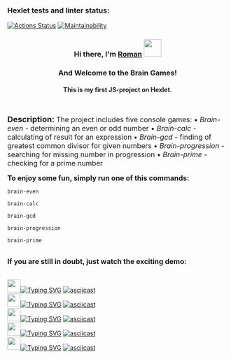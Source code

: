 ### Hexlet tests and linter status:
[![Actions Status](https://github.com/rmanzman/frontend-project-44/workflows/hexlet-check/badge.svg)](https://github.com/rmanzman/frontend-project-44/actions)
[![Maintainability](https://api.codeclimate.com/v1/badges/5d021fa64382d03d0e2b/maintainability)](https://codeclimate.com/github/rmanzman/frontend-project-44/maintainability)

<h3 align="center">Hi there, I'm <a href="https://ru.hexlet.io/u/romankraizman" target="_blank">Roman</a>
<img src="https://meritt-gifs.s3-us-west-1.amazonaws.com/reaction/cat-slide.gif" height="40"/></h3>
<h3 align="center">And Welcome to the Brain Games!</h3>
<h4 align="center">This is my first JS-project on Hexlet.</h4><br>

<font size="4"><b>Description:</b></font>
<font size="3">The project includes five console games:
• <i>Brain-even</i> - determining an even or odd number
• <i>Brain-calc</i> - сalculating of result for an expression
• <i>Brain-gcd</i> - finding of greatest common divisor for given numbers
• <i>Brain-progression</i> - searching for missing number in progression
• <i>Brain-prime</i> - checking for a prime number</font>
<br>

<font size="3"><b>To enjoy some fun, simply run one of this commands:</b></font>
```shell
brain-even
```
```shell
brain-calc
```
```shell
brain-gcd
```
```shell
brain-progression
```
```shell
brain-prime
```
<br>
<font size="3"><b>If you are still in doubt, just watch the exciting demo:</b></font>
<br>
<br>

<img src="https://meritt-gifs.s3-us-west-1.amazonaws.com/rainbow/cosmic-brain.gif" height="30"/>[![Typing SVG](https://readme-typing-svg.herokuapp.com?font=Fredericka+the+Great&size=20&duration=3000&pause=1000&color=2300FF&background=FF000000&center=true&vCenter=true&width=250&height=22&lines=Brain-even+game+preview)](https://git.io/typing-svg)
[![asciicast](https://asciinema.org/a/q5owqqjZYy8xVcG2cKCMANro2.svg)](https://asciinema.org/a/q5owqqjZYy8xVcG2cKCMANro2)<br>
<img src="https://meritt-gifs.s3-us-west-1.amazonaws.com/rainbow/cosmic-brain.gif" height="30"/>[![Typing SVG](https://readme-typing-svg.herokuapp.com?font=Fredericka+the+Great&size=20&duration=3000&pause=1000&color=2300FF&background=FF000000&center=true&vCenter=true&width=250&height=22&lines=Brain-calc+game+preview)](https://git.io/typing-svg)
[![asciicast](https://asciinema.org/a/Uw1cKjoLLPuSC2HOMjvEMCDyj.svg)](https://asciinema.org/a/Uw1cKjoLLPuSC2HOMjvEMCDyj)<br>
<img src="https://meritt-gifs.s3-us-west-1.amazonaws.com/rainbow/cosmic-brain.gif" height="30"/>[![Typing SVG](https://readme-typing-svg.herokuapp.com?font=Fredericka+the+Great&size=20&duration=3000&pause=1000&color=2300FF&background=FF000000&center=true&vCenter=true&width=250&height=22&lines=Brain-gcd+game+preview)](https://git.io/typing-svg)
[![asciicast](https://asciinema.org/a/0ZF9E9zRl5L7Kl2ryca6AXEib.svg)](https://asciinema.org/a/0ZF9E9zRl5L7Kl2ryca6AXEib)<br>
<img src="https://meritt-gifs.s3-us-west-1.amazonaws.com/rainbow/cosmic-brain.gif" height="30"/>[![Typing SVG](https://readme-typing-svg.herokuapp.com?font=Fredericka+the+Great&size=20&duration=3000&pause=1000&color=2300FF&background=FF000000&center=true&vCenter=true&width=325&height=22&lines=Brain-progression+game+preview)](https://git.io/typing-svg)
[![asciicast](https://asciinema.org/a/DBq25X52G2ulY8xqgYk0COHXG.svg)](https://asciinema.org/a/DBq25X52G2ulY8xqgYk0COHXG)<br>
<img src="https://meritt-gifs.s3-us-west-1.amazonaws.com/rainbow/cosmic-brain.gif" height="30"/>[![Typing SVG](https://readme-typing-svg.herokuapp.com?font=Fredericka+the+Great&size=20&duration=3000&pause=1000&color=2300FF&background=FF000000&center=true&vCenter=true&width=270&height=22&lines=Brain-prime+game+preview)](https://git.io/typing-svg)
[![asciicast](https://asciinema.org/a/YDcAe8hQAsdcxkWSYiNuWLCE7.svg)](https://asciinema.org/a/YDcAe8hQAsdcxkWSYiNuWLCE7)